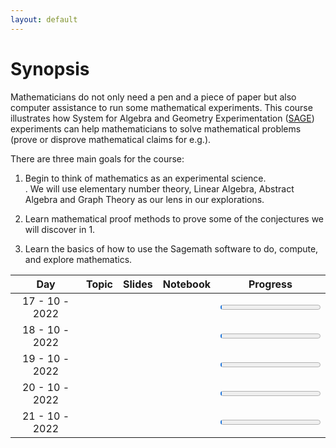 ```yaml
---
layout: default
---
```



# Synopsis

Mathematicians do not only need a pen and a piece of paper but also computer assistance to run some mathematical experiments.  This course illustrates how  System for Algebra and Geometry Experimentation ([SAGE](https://www.sagemath.org/)) experiments can help mathematicians to solve mathematical problems (prove or disprove mathematical claims for e.g.).

There are three main goals for the course:

   1. Begin to think of mathematics as an experimental science.  
      . We will use elementary number theory, Linear Algebra, Abstract Algebra and Graph Theory as our lens in our explorations.

   2. Learn mathematical proof methods to prove some of the conjectures we will discover in 1. 

   3. Learn the basics of how to use the Sagemath software to do, compute, and explore mathematics.




| Day |         Topic   |     Slides     | Notebook  | Progress |
|:-------------:|:----------------------:|:---------------:|:-------------------------:|:---------------------------------------------------:|
| 17 - 10 - 2022  |  |  |  | <progress id="file" max="100" value="1"> 10% </progress>| 
 | 18 - 10 - 2022  | |||<progress id="file" max="100" value="1"> 20% </progress>| |
 | 19 - 10 - 2022  | |||<progress id="file" max="100" value="1"> 30% </progress>| |
 | 20 - 10 - 2022  | |||<progress id="file" max="100" value="1"> 40% </progress>| |
 | 21 - 10 - 2022  | |||<progress id="file" max="100" value="1"> 50% </progress>| |

 

